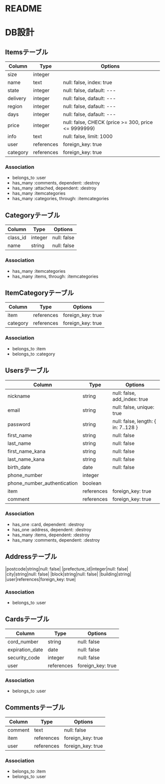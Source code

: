 # README

# DB設計

## Itemsテーブル

|Column|Type|Options|
|------|----|-------|
|size|integer|
|name|text|null: false, index: true|
|state|integer|null: false, dafault: ---|
|delivery|integer|null: false, dafault: ---|
|region|integer|null: false, dafault: ---|
|days|integer|null: false, dafault: ---|
|price|integer|null: false, CHECK (price >= 300, price <= 9999999)|
|info|text|null: false, limit: 1000|
|user|references|foreign_key: true|
|category|references|foreign_key: true|

### Association

- belongs_to :user
- has_many :comments, dependent: :destroy
- has_many :attached, dependent: :destroy
- has_many :itemcategories
- has_many :categories, through: :itemcategories


## Categoryテーブル

|Column|Type|Options|
|------|----|-------|
|class_id|integer|null: false|
|name|string|null: false|

### Association

- has_many :itemcategories
- has_many :items, through: :itemcategories


## ItemCategoryテーブル

|Column|Type|Options|
|------|----|-------|
|item|references|foreign_key: true|
|category|references|foreign_key: true|

### Association

- belongs_to :item
- belongs_to :category


## Usersテーブル
|Column|Type|Options|
|------|----|-------|
|nickname|string|null: false, add_index: true|
|email|string|null: false, unique: true|
|password|string|null: false, length: { in: 7..128 }|
|first_name|string|null: false|
|last_name|string|null: false|
|first_name_kana|string|null: false|
|last_name_kana|string|null: false|
|birth_date|date|null: false|
|phone_number|integer|
|phone_number_authentication|boolean|
|item|references|foreign_key: true|
|comment|references|foreign_key: true|

### Association
- has_one :card, dependent: :destroy
- has_one :address, dependent: :destroy
- has_many :items, dependent: :destroy
- has_many :comments, dependent: :destroy

## Addressテーブル
|postcode|string|null: false|
|prefecture_id|integer|null: false|
|city|string|null: false|
|block|string|null: false|
|building|string|
|user|references|foreign_key: true|

### Association
- belongs_to :user


## Cardsテーブル
|Column|Type|Options|
|------|----|-------|
|cord_number|string|null: false|
|expiration_date|date|null: false|
|security_code|integer|null: false|
|user|references|foreign_key: true|

### Association
- belongs_to :user


## Commentsテーブル
|Column|Type|Options|
|------|----|-------|
|comment|text|null: false|
|item|references|foreign_key: true|
|user|references|foreign_key: true|

### Association
- belongs_to :item
- belongs_to :user


